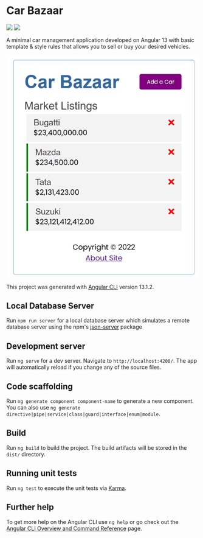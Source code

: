 # Car Bazaar
![](https://img.shields.io/github/license/f0-x/car-bazaar?style=for-the-badge)
![](https://img.shields.io/npm/v/angular?style=for-the-badge)

A minimal car management application developed on Angular 13 with basic template & style rules that allows you to sell or buy your desired vehicles.

<p align="center">
  <img src="https://github.com/f0-x/car-bazaar/blob/master/car-bazaar-demo.gif" alt="animated" />
</p>

This project was generated with [Angular CLI](https://github.com/angular/angular-cli) version 13.1.2.

## Local Database Server

Run `npm run server` for a local database server which simulates a remote database server using the npm's [json-server](https://www.npmjs.com/package/json-server) package
## Development server

Run `ng serve` for a dev server. Navigate to `http://localhost:4200/`. The app will automatically reload if you change any of the source files.

## Code scaffolding

Run `ng generate component component-name` to generate a new component. You can also use `ng generate directive|pipe|service|class|guard|interface|enum|module`.

## Build

Run `ng build` to build the project. The build artifacts will be stored in the `dist/` directory.

## Running unit tests

Run `ng test` to execute the unit tests via [Karma](https://karma-runner.github.io).


## Further help

To get more help on the Angular CLI use `ng help` or go check out the [Angular CLI Overview and Command Reference](https://angular.io/cli) page.
